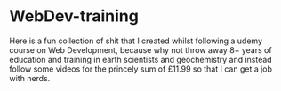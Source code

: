 # WebDev-training
Here is a fun collection of shit that I created whilst following a udemy course on Web Development, because why not throw away 8+ years of education and training in earth scientists and geochemistry and instead follow some videos for the princely sum of £11.99 so that I can get a job with nerds.
